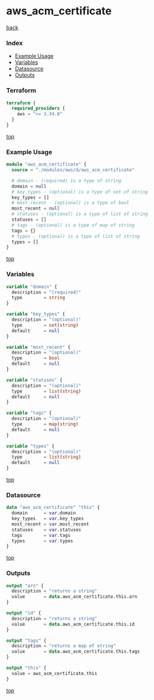 # aws_acm_certificate

[back](../aws.md)

### Index

- [Example Usage](#example-usage)
- [Variables](#variables)
- [Datasource](#datasource)
- [Outputs](#outputs)

### Terraform

```terraform
terraform {
  required_providers {
    aws = ">= 3.34.0"
  }
}
```

[top](#index)

### Example Usage

```terraform
module "aws_acm_certificate" {
  source = "./modules/aws/d/aws_acm_certificate"

  # domain - (required) is a type of string
  domain = null
  # key_types - (optional) is a type of set of string
  key_types = []
  # most_recent - (optional) is a type of bool
  most_recent = null
  # statuses - (optional) is a type of list of string
  statuses = []
  # tags - (optional) is a type of map of string
  tags = {}
  # types - (optional) is a type of list of string
  types = []
}
```

[top](#index)

### Variables

```terraform
variable "domain" {
  description = "(required)"
  type        = string
}

variable "key_types" {
  description = "(optional)"
  type        = set(string)
  default     = null
}

variable "most_recent" {
  description = "(optional)"
  type        = bool
  default     = null
}

variable "statuses" {
  description = "(optional)"
  type        = list(string)
  default     = null
}

variable "tags" {
  description = "(optional)"
  type        = map(string)
  default     = null
}

variable "types" {
  description = "(optional)"
  type        = list(string)
  default     = null
}
```

[top](#index)

### Datasource

```terraform
data "aws_acm_certificate" "this" {
  domain      = var.domain
  key_types   = var.key_types
  most_recent = var.most_recent
  statuses    = var.statuses
  tags        = var.tags
  types       = var.types
}
```

[top](#index)

### Outputs

```terraform
output "arn" {
  description = "returns a string"
  value       = data.aws_acm_certificate.this.arn
}

output "id" {
  description = "returns a string"
  value       = data.aws_acm_certificate.this.id
}

output "tags" {
  description = "returns a map of string"
  value       = data.aws_acm_certificate.this.tags
}

output "this" {
  value = aws_acm_certificate.this
}
```

[top](#index)